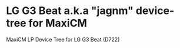 LG G3 Beat a.k.a "jagnm" device-tree for MaxiCM
=============================

MaxiCM LP Device Tree for LG G3 Beat (D722)
